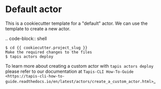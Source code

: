 Default actor
=============

This is a cookiecutter template for a "default" actor.
We can use the template to create a new actor.  


.. code-block:: shell

    $ cd {{ cookiecutter.project_slug }}
    Make the required changes to the files
    $ tapis actors deploy  


To learn more about creating a custom actor with ``tapis actors deploy`` please refer to our documentation at `Tapis-CLI How-To-Guide <https://tapis-cli-how-to-guide.readthedocs.io/en/latest/actors/create_a_custom_actor.html>`_
